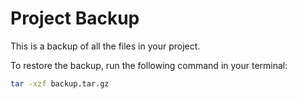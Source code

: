 # Project Backup

This is a backup of all the files in your project.

To restore the backup, run the following command in your terminal:

```bash
tar -xzf backup.tar.gz
```
